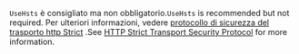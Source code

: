 <span data-ttu-id="7bb25-101">`UseHsts` è consigliato ma non obbligatorio.</span><span class="sxs-lookup"><span data-stu-id="7bb25-101">`UseHsts` is recommended but not required.</span></span> <span data-ttu-id="7bb25-102">Per ulteriori informazioni, vedere [protocollo di sicurezza del trasporto http Strict](xref:security/enforcing-ssl#http-strict-transport-security-protocol-hsts) .</span><span class="sxs-lookup"><span data-stu-id="7bb25-102">See [HTTP Strict Transport Security Protocol](xref:security/enforcing-ssl#http-strict-transport-security-protocol-hsts) for more information.</span></span>
